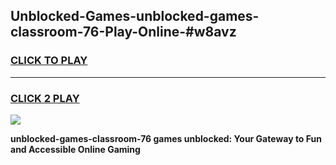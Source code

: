 
## Unblocked-Games-unblocked-games-classroom-76-Play-Online-#w8avz
<h3>
<a href="https://premium.freeplayer.one?title=unblocked-games-classroom-76&ref=27F">CLICK TO PLAY</a></h3>
<hr>

<h3>
<a href="https://premium.freeplayer.one?title=unblocked-games-classroom-76&ref=27F">CLICK 2 PLAY</a>
  
</h3>

<a href="https://premium.freeplayer.one?title=unblocked-games-classroom-76&ref=27F"><img src="https://clearcache.store/games.png"></a>


**unblocked-games-classroom-76 games unblocked: Your Gateway to Fun and Accessible Online Gaming**
